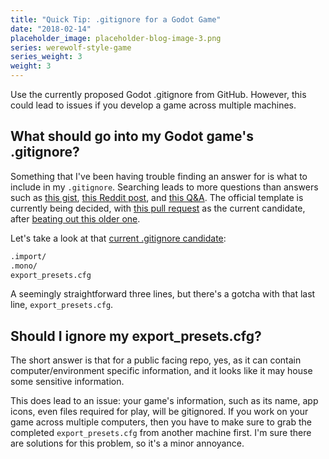 ```yaml
---
title: "Quick Tip: .gitignore for a Godot Game"
date: "2018-02-14"
placeholder_image: placeholder-blog-image-3.png
series: werewolf-style-game
series_weight: 3
weight: 3
---
```


Use the currently proposed Godot .gitignore from GitHub. However, this could lead to issues if you develop a game across multiple machines.<!--more-->

## What should go into my Godot game's .gitignore?
Something that I've been having trouble finding an answer for is what to include in my `.gitignore`. Searching leads to more questions than answers such as [this gist](https://gist.github.com/marcosbitetti/6168a1490ded08197721a474dd9dd9e7), [this Reddit post](https://www.reddit.com/r/godot/comments/4efptm/which_files_should_be_included_in_the_gitignore/), and [this Q&A](https://godotengine.org/qa/22993/3-0-gitignore). The official template is currently being decided, with [this pull request](https://github.com/github/gitignore/pull/2546) as the current candidate, after [beating out this older one](https://github.com/github/gitignore/pull/2408).

Let's take a look at that [current .gitignore candidate](https://github.com/henriiquecampos/gitignore/blob/2c2e8f42477279727c551a558dc21614043a0a98/Godot.gitignore):

```txt
.import/
.mono/
export_presets.cfg
```

A seemingly straightforward three lines, but there's a gotcha with that last line, `export_presets.cfg`.

## Should I ignore my export_presets.cfg?
The short answer is that for a public facing repo, yes, as it can contain computer/environment specific information, and it looks like it may house some sensitive information.

This does lead to an issue: your game's information, such as its name, app icons, even files required for play, will be gitignored. If you work on your game across multiple computers, then you have to make sure to grab the completed `export_presets.cfg` from another machine first. I'm sure there are solutions for this problem, so it's a minor annoyance.

